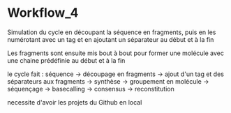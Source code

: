 # Workflow_4


Simulation du cycle en découpant la séquence en fragments, puis en les numérotant avec un tag et en ajoutant un séparateur au début et à la fin

Les fragments sont ensuite mis bout à bout pour former une molécule avec une chaine prédéfinie au début et à la fin

le cycle fait : séquence -> découpage en fragments -> ajout d'un tag et des séparateurs aux fragments -> synthèse -> groupement en molécule -> séquençage -> basecalling -> consensus -> reconstitution

necessite d'avoir les projets du Github en local


